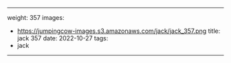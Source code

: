 
---
weight: 357
images:
- https://jumpingcow-images.s3.amazonaws.com/jack/jack_357.png
title: jack 357
date: 2022-10-27
tags:
- jack
---
